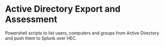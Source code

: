 # Active Directory Export and Assessment

Powershell scripts to list users, computers and groups from Active Directory and push them to Splunk over HEC.
